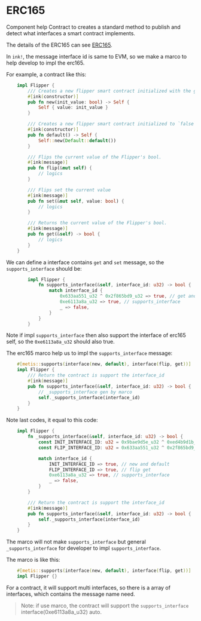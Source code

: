 # ERC165

Component help Contract to creates a standard method to publish and detect what interfaces a smart contract implements.

The details of the ERC165 can see [ERC165](https://eips.ethereum.org/EIPS/eip-165).

In `ink!`, the message interface id is same to EVM, so we make a marco to help develop to impl the erc165.

For example, a contract like this:

```rust
    impl Flipper {
        /// Creates a new flipper smart contract initialized with the given value.
        #[ink(constructor)]
        pub fn new(init_value: bool) -> Self {
            Self { value: init_value }
        }

        /// Creates a new flipper smart contract initialized to `false`.
        #[ink(constructor)]
        pub fn default() -> Self {
            Self::new(Default::default())
        }

        /// Flips the current value of the Flipper's bool.
        #[ink(message)]
        pub fn flip(&mut self) {
            // logics
        }

        /// Flips set the current value
        #[ink(message)]
        pub fn set(&mut self, value: bool) {
            // logics
        }

        /// Returns the current value of the Flipper's bool.
        #[ink(message)]
        pub fn get(&self) -> bool {
            // logics
        }
    }
```

We can define a interface contains `get` and `set` message, so the `supports_interface` should be:

```rust
        impl Flipper {
            fn supports_interface(&self, interface_id: u32) -> bool {
                match interface_id {
                    0x633aa551_u32 ^ 0x2f865bd9_u32 => true, // get and set
                    0xe6113a8a_u32 => true, // supports_interface
                    _ => false,
                }
            }
        }
```

Note if impl `supports_interface` then also support the interface of erc165 self, so the `0xe6113a8a_u32` should also true.

The erc165 marco help us to impl the `supports_interface` message:

```rust
    #[metis::supports(interface(new, default), interface(flip, get))]
    impl Flipper {
        /// Return the contract is support the interface_id
        #[ink(message)]
        pub fn supports_interface(&self, interface_id: u32) -> bool {
            // _supports_interface gen by marco
            self._supports_interface(interface_id)
        }
    }
```

Note last codes, it equal to this code:

```rust
    impl Flipper {
        fn _supports_interface(&self, interface_id: u32) -> bool {
            const INIT_INTERFACE_ID: u32 = 0x9bae9d5e_u32 ^ 0xed4b9d1b_u32;
            const FLIP_INTERFACE_ID: u32 = 0x633aa551_u32 ^ 0x2f865bd9_u32;

            match interface_id {
                INIT_INTERFACE_ID => true, // new and default
                FLIP_INTERFACE_ID => true, // flip get
                0xe6113a8a_u32 => true, // supports_interface
                _ => false,
            }
        }

        /// Return the contract is support the interface_id
        #[ink(message)]
        pub fn supports_interface(&self, interface_id: u32) -> bool {
            self._supports_interface(interface_id)
        }
    }
```

The marco will not make `supports_interface` but general `_supports_interface` for developer to impl `supports_interface`.

The marco is like this:

```rust
    #[metis::supports(interface(new, default), interface(flip, get))]
    impl Flipper {}
```

For a contract, it will support multi interfaces, so there is a array of interfaces, which contains the message name need.

> Note: if use marco, the contract will support the `supports_interface` interface(0xe6113a8a_u32) auto.
